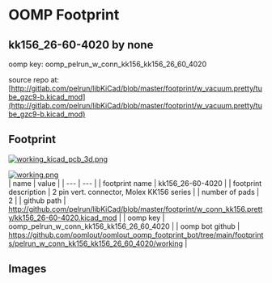 # OOMP Footprint  
## kk156_26-60-4020  by none  
  
oomp key: oomp_pelrun_w_conn_kk156_kk156_26_60_4020  
  
source repo at: [http://gitlab.com/pelrun/libKiCad/blob/master/footprint/w_vacuum.pretty/tube_gzc9-b.kicad_mod](http://gitlab.com/pelrun/libKiCad/blob/master/footprint/w_vacuum.pretty/tube_gzc9-b.kicad_mod)  
## Footprint  
  
[![working_kicad_pcb_3d.png](working_kicad_pcb_3d_600.png)](working_kicad_pcb_3d.png)  
  
[![working.png](working_600.png)](working.png)  
| name | value | 
| --- | --- | 
| footprint name | kk156_26-60-4020 | 
| footprint description | 2 pin vert. connector, Molex KK156 series | 
| number of pads | 2 | 
| github path | http://github.com/pelrun/libKiCad/blob/master/footprint/w_conn_kk156.pretty/kk156_26-60-4020.kicad_mod | 
| oomp key | oomp_pelrun_w_conn_kk156_kk156_26_60_4020 | 
| oomp bot github | https://github.com/oomlout/oomlout_oomp_footprint_bot/tree/main/footprints/pelrun_w_conn_kk156_kk156_26_60_4020/working | 
## Images  
